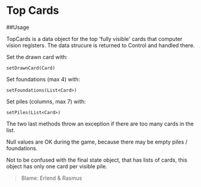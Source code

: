 # Top Cards

##Usage

TopCards is a data object for the top 'fully visible' cards that computer vision registers. The data strucure is returned to Control and handled there.

Set the drawn card with:

```setDrawnCard(Card)```

Set foundations (max 4) with:

```setFoundations(List<Card>)```

Set piles (columns, max 7) with:

 ```setPiles(List<Card>)```

The two last methods throw an exception if there are too many cards in the list.

Null values are OK during the game, because there may be empty piles / foundations.

Not to be confused with the final state object, that has lists of cards, this object has only one card per visible pile.

> Blame: Erlend & Rasmus